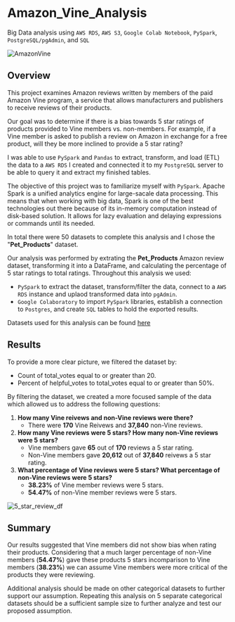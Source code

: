 # Amazon_Vine_Analysis
Big Data analysis using `AWS RDS`, `AWS S3`, `Google Colab Notebook`, `PySpark`, `PostgreSQL/pgAdmin`, and `SQL`

![AmazonVine](https://user-images.githubusercontent.com/107579508/194138999-d60e8b73-d072-4c35-9868-544992a586d4.jpg)

## Overview
This project examines Amazon reviews written by members of the paid Amazon Vine program, a service that allows manufacturers and publishers to receive reviews of their products.

Our goal was to determine if there is a bias towards 5 star ratings of products provided to Vine members vs. non-members. For example, if a Vine member is asked to publish a review on Amazon in exchange for a free product, will they be more inclined to provide a 5 star rating?

I was able to use `PySpark` and `Pandas` to extract, transform, and load (ETL) the data to a `AWS RDS` I created and connected it to my `PostgreSQL` server to be able to query it and extract my finished tables.

The objective of this project was to familiarize myself with `PySpark`. Apache Spark is a unified analytics engine for large-sacale data processing. This means that when working with big data, Spark is one of the best technologies out there because of its in-memory computation instead of disk-based solution. It allows for lazy evaluation and delaying expressions or commands until its needed.

In total there were 50 datasets to complete this analysis and I chose the "**Pet_Products**" dataset.

Our analysis was performed by extrating the **Pet_Products** Amazon review dataset, transforming it into a DataFrame, and calculating the percentage of 5 star ratings to total ratings. Throughout this analysis we used:
  * `PySpark` to extract the dataset, transform/filter the data, connect to a `AWS RDS` instance and uplaod transformed data into `pgAdmin`.
  * `Google Colaboratory` to import `PySpark` libraries, establish a connection to `Postgres`, and create `SQL` tables to hold the exported results.

Datasets used for this analysis can be found [here](https://s3.amazonaws.com/amazon-reviews-pds/tsv/index.txt)

## Results
To provide a more clear picture, we filtered the dataset by:
  * Count of total_votes equal to or greater than 20.
  * Percent of helpful_votes to total_votes equal to or greater than 50%.

By filtering the dataset, we created a more focused sample of the data which allowed us to address the following questions:
  1. **How many Vine reivews and non-Vine reviews were there?**
       * There were **170** Vine Reivews and **37,840** non-Vine reviews. 
  2. **How many Vine reviews were 5 stars? How many non-Vine reviews were 5 stars?**
        * Vine members gave **65** out of **170** reviews a 5 star rating.
        * Non-Vine members gave **20,612** out of **37,840** reivews a 5 star rating.
  3. **What percentage of Vine reviews were 5 stars? What percentage of non-Vine reviews were 5 stars?**
        * **38.23%** of Vine member reviews were 5 stars.
        * **54.47%** of non-Vine member reviews were 5 stars.

![5_star_review_df](https://user-images.githubusercontent.com/107579508/194135195-5e2dc0a0-e770-4497-a032-a6fcc5335d9c.png)

## Summary

Our results suggested that Vine members did not show bias when rating their products. Considering that a much larger percentage of non-Vine members (**54.47%**) gave these products 5 stars incomparison to Vine members (**38.23%**) we can assume Vine members were more critical of the products they were reviewing.

Additional analysis should be made on other categorical datasets to further support our assumption. Repeating this analysis on 5 separate categorical datasets should be a sufficient sample size to further analyze and test our proposed assumption. 
